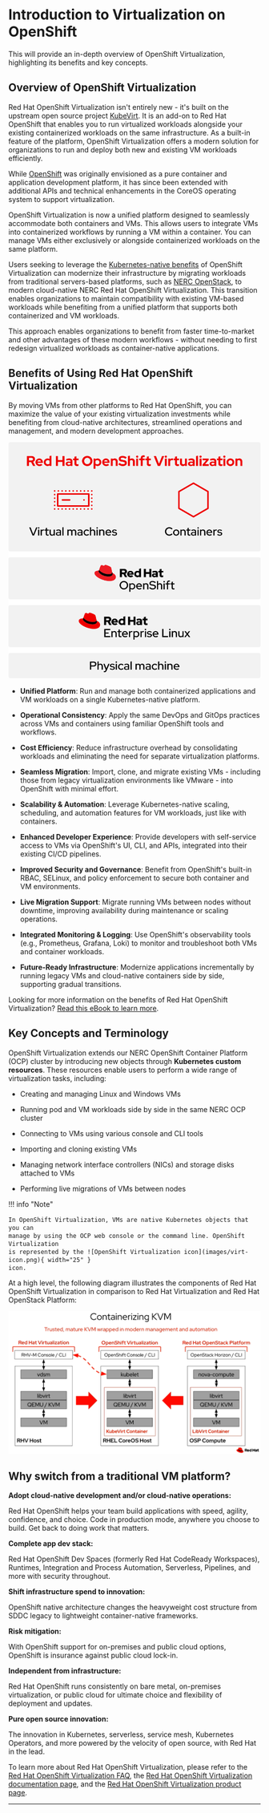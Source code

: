 # Introduction to Virtualization on OpenShift

This will provide an in-depth overview of OpenShift Virtualization, highlighting
its benefits and key concepts.

## Overview of OpenShift Virtualization

Red Hat OpenShift Virtualization isn't entirely new - it's built on the upstream
open source project [KubeVirt](https://kubevirt.io/). It is an add-on to Red Hat
OpenShift that enables you to run virtualized workloads alongside your existing
containerized workloads on the same infrastructure. As a built-in feature of the
platform, OpenShift Virtualization offers a modern solution for organizations to
run and deploy both new and existing VM workloads efficiently.

While [OpenShift](../get-started/openshift-overview.md) was originally envisioned
as a pure container and application development platform, it has since been
extended with additional APIs and technical enhancements in the CoreOS operating
system to support virtualization.

OpenShift Virtualization is now a unified platform designed to seamlessly accommodate
both containers and VMs. This allows users to integrate VMs into containerized
workflows by running a VM within a container. You can manage VMs either exclusively
or alongside containerized workloads on the same platform.

Users seeking to leverage the [Kubernetes-native benefits](#benefits-of-using-red-hat-openshift-virtualization)
of OpenShift Virtualization can modernize their infrastructure by migrating workloads
from traditional servers-based platforms, such as [NERC OpenStack](../../openstack/index.md),
to modern cloud-native NERC Red Hat OpenShift Virtualization. This transition
enables organizations to maintain compatibility with existing VM-based workloads
while benefiting from a unified platform that supports both containerized and VM
workloads.

This approach enables organizations to benefit from faster time-to-market and
other advantages of these modern workflows - without needing to first redesign
virtualized workloads as container-native applications.

## Benefits of Using Red Hat OpenShift Virtualization

By moving VMs from other platforms to Red Hat OpenShift, you can maximize the
value of your existing virtualization investments while benefiting from cloud-native
architectures, streamlined operations and management, and modern development approaches.

![Red Hat OpenShift Virtualization](images/openshift-virtualization.png)

- **Unified Platform**: Run and manage both containerized applications and VM
workloads on a single Kubernetes-native platform.

- **Operational Consistency**: Apply the same DevOps and GitOps practices across
VMs and containers using familiar OpenShift tools and workflows.

- **Cost Efficiency**: Reduce infrastructure overhead by consolidating workloads
and eliminating the need for separate virtualization platforms.

- **Seamless Migration**: Import, clone, and migrate existing VMs - including those
from legacy virtualization environments like VMware - into OpenShift with minimal
effort.

- **Scalability & Automation**: Leverage Kubernetes-native scaling, scheduling,
and automation features for VM workloads, just like with containers.

- **Enhanced Developer Experience**: Provide developers with self-service access
to VMs via OpenShift's UI, CLI, and APIs, integrated into their existing CI/CD
pipelines.

- **Improved Security and Governance**: Benefit from OpenShift's built-in RBAC,
SELinux, and policy enforcement to secure both container and VM environments.

- **Live Migration Support**: Migrate running VMs between nodes without downtime,
improving availability during maintenance or scaling operations.

- **Integrated Monitoring & Logging**: Use OpenShift's observability tools (e.g.,
Prometheus, Grafana, Loki) to monitor and troubleshoot both VMs and container workloads.

- **Future-Ready Infrastructure**: Modernize applications incrementally by running
legacy VMs and cloud-native containers side by side, supporting gradual transitions.

Looking for more information on the benefits of Red Hat OpenShift Virtualization?
[Read this eBook to learn more](https://www.redhat.com/en/engage/15-reasons-adopt-openshift-virtualization-ebook).

## Key Concepts and Terminology

OpenShift Virtualization extends our NERC OpenShift Container Platform (OCP) cluster
by introducing new objects through **Kubernetes custom resources**. These resources
enable users to perform a wide range of virtualization tasks, including:

-   Creating and managing Linux and Windows VMs

-   Running pod and VM workloads side by side in the same NERC OCP cluster

-   Connecting to VMs using various console and CLI tools

-   Importing and cloning existing VMs

-   Managing network interface controllers (NICs) and storage disks attached to VMs

-   Performing live migrations of VMs between nodes

!!! info "Note"

    In OpenShift Virtualization, VMs are native Kubernetes objects that you can
    manage by using the OCP web console or the command line. OpenShift Virtualization
    is represented by the ![OpenShift Virtualization icon](images/virt-icon.png){ width="25" }
    icon.

At a high level, the following diagram illustrates the components of Red Hat
OpenShift Virtualization in comparison to Red Hat Virtualization and Red Hat
OpenStack Platform:

![Containerizing KVM](images/containerizing-kvm.png)

## Why switch from a traditional VM platform?

**Adopt cloud-native development and/or cloud-native operations:**

Red Hat OpenShift helps your team build applications with speed, agility, confidence,
and choice. Code in production mode, anywhere you choose to build. Get back to doing
work that matters.

**Complete app dev stack:**

Red Hat OpenShift Dev Spaces (formerly Red Hat CodeReady Workspaces), Runtimes,
Integration and Process Automation, Serverless, Pipelines, and more with security
throughout.

**Shift infrastructure spend to innovation:**

OpenShift native architecture changes the heavyweight cost structure from SDDC
legacy to lightweight container-native frameworks.

**Risk mitigation:**

With OpenShift support for on-premises and public cloud options, OpenShift is
insurance against public cloud lock-in.

**Independent from infrastructure:**

Red Hat OpenShift runs consistently on bare metal, on-premises virtualization, or
public cloud for ultimate choice and flexibility of deployment and updates.

**Pure open source innovation:**

The innovation in Kubernetes, serverless, service mesh, Kubernetes Operators, and
more powered by the velocity of open source, with Red Hat in the lead.

To learn more about Red Hat OpenShift Virtualization, please refer to the  
[Red Hat OpenShift Virtualization FAQ](https://www.redhat.com/en/resources/openshift-virtualization-faq),
the [Red Hat OpenShift Virtualization documentation page](https://docs.redhat.com/en/documentation/openshift_container_platform/4.18/html/virtualization/index),
and the [Red Hat OpenShift Virtualization product page](https://www.redhat.com/en/technologies/cloud-computing/openshift/virtualization).

---
